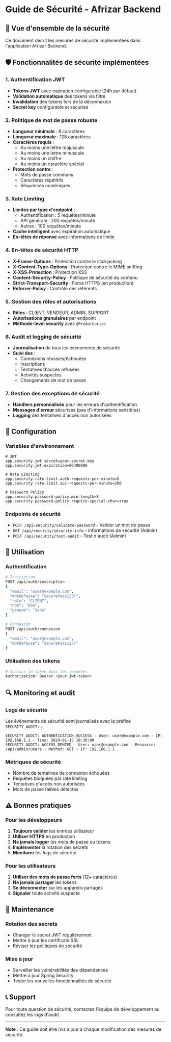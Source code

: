 # Guide de Sécurité - Afrizar Backend

## 🔐 Vue d'ensemble de la sécurité

Ce document décrit les mesures de sécurité implémentées dans l'application Afrizar Backend.

## 🛡️ Fonctionnalités de sécurité implémentées

### 1. Authentification JWT
- **Tokens JWT** avec expiration configurable (24h par défaut)
- **Validation automatique** des tokens via filtre
- **Invalidation** des tokens lors de la déconnexion
- **Secret key** configurable et sécurisé

### 2. Politique de mot de passe robuste
- **Longueur minimale** : 8 caractères
- **Longueur maximale** : 128 caractères
- **Caractères requis** :
  - Au moins une lettre majuscule
  - Au moins une lettre minuscule
  - Au moins un chiffre
  - Au moins un caractère spécial
- **Protection contre** :
  - Mots de passe communs
  - Caractères répétitifs
  - Séquences numériques

### 3. Rate Limiting
- **Limites par type d'endpoint** :
  - Authentification : 5 requêtes/minute
  - API générale : 200 requêtes/minute
  - Autres : 100 requêtes/minute
- **Cache intelligent** avec expiration automatique
- **En-têtes de réponse** avec informations de limite

### 4. En-têtes de sécurité HTTP
- **X-Frame-Options** : Protection contre le clickjacking
- **X-Content-Type-Options** : Protection contre le MIME sniffing
- **X-XSS-Protection** : Protection XSS
- **Content-Security-Policy** : Politique de sécurité du contenu
- **Strict-Transport-Security** : Force HTTPS (en production)
- **Referrer-Policy** : Contrôle des référents

### 5. Gestion des rôles et autorisations
- **Rôles** : CLIENT, VENDEUR, ADMIN, SUPPORT
- **Autorisations granulaires** par endpoint
- **Méthode-level security** avec `@PreAuthorize`

### 6. Audit et logging de sécurité
- **Journalisation** de tous les événements de sécurité
- **Suivi des** :
  - Connexions réussies/échouées
  - Inscriptions
  - Tentatives d'accès refusées
  - Activités suspectes
  - Changements de mot de passe

### 7. Gestion des exceptions de sécurité
- **Handlers personnalisés** pour les erreurs d'authentification
- **Messages d'erreur** sécurisés (pas d'informations sensibles)
- **Logging** des tentatives d'accès non autorisées

## 🔧 Configuration

### Variables d'environnement
```properties
# JWT
app.security.jwt.secret=your-secret-key
app.security.jwt.expiration=86400000

# Rate Limiting
app.security.rate-limit.auth-requests-per-minute=5
app.security.rate-limit.api-requests-per-minute=200

# Password Policy
app.security.password-policy.min-length=8
app.security.password-policy.require-special-char=true
```

### Endpoints de sécurité
- `POST /api/security/validate-password` - Valider un mot de passe
- `GET /api/security/security-info` - Informations de sécurité (Admin)
- `POST /api/security/test-audit` - Test d'audit (Admin)

## 🚀 Utilisation

### Authentification
```bash
# Inscription
POST /api/auth/inscription
{
  "email": "user@example.com",
  "motDePasse": "SecurePass123!",
  "role": "CLIENT",
  "nom": "Doe",
  "prenom": "John"
}

# Connexion
POST /api/auth/connexion
{
  "email": "user@example.com",
  "motDePasse": "SecurePass123!"
}
```

### Utilisation des tokens
```bash
# Inclure le token dans les requêtes
Authorization: Bearer <your-jwt-token>
```

## 🔍 Monitoring et audit

### Logs de sécurité
Les événements de sécurité sont journalisés avec le préfixe `SECURITY_AUDIT:` :

```
SECURITY_AUDIT: AUTHENTICATION_SUCCESS - User: user@example.com - IP: 192.168.1.1 - Time: 2024-01-15 10:30:00
SECURITY_AUDIT: ACCESS_DENIED - User: user@example.com - Resource: /api/admin/users - Method: GET - IP: 192.168.1.1
```

### Métriques de sécurité
- Nombre de tentatives de connexion échouées
- Requêtes bloquées par rate limiting
- Tentatives d'accès non autorisées
- Mots de passe faibles détectés

## ⚠️ Bonnes pratiques

### Pour les développeurs
1. **Toujours valider** les entrées utilisateur
2. **Utiliser HTTPS** en production
3. **Ne jamais logger** les mots de passe ou tokens
4. **Implémenter** la rotation des secrets
5. **Monitorer** les logs de sécurité

### Pour les utilisateurs
1. **Utiliser des mots de passe forts** (12+ caractères)
2. **Ne jamais partager** les tokens
3. **Se déconnecter** sur les appareils partagés
4. **Signaler** toute activité suspecte

## 🔄 Maintenance

### Rotation des secrets
- Changer le secret JWT régulièrement
- Mettre à jour les certificats SSL
- Réviser les politiques de sécurité

### Mise à jour
- Surveiller les vulnérabilités des dépendances
- Mettre à jour Spring Security
- Tester les nouvelles fonctionnalités de sécurité

## 📞 Support

Pour toute question de sécurité, contactez l'équipe de développement ou consultez les logs d'audit.

---

**Note** : Ce guide doit être mis à jour à chaque modification des mesures de sécurité.



